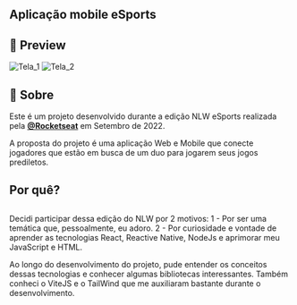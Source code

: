 ## Aplicação mobile eSports

## 📱 Preview
![Tela_1](https://user-images.githubusercontent.com/56925726/192163559-c686a355-ce32-4528-9818-5a44074e0e45.png)
![Tela_2](https://user-images.githubusercontent.com/56925726/192163562-747b14c8-2072-49bc-a8f4-f67cc675d75d.png)


## 📖 Sobre


Este é um projeto desenvolvido durante a edição NLW eSports realizada pela **[@Rocketseat](https://github.com/Rocketseat)** em Setembro de 2022.

A proposta do projeto é uma aplicação Web e Mobile que conecte jogadores que estão em busca de um duo para jogarem seus jogos prediletos. 

## Por quê?
##
Decidi participar dessa edição do NLW por 2 motivos:
1 - Por ser uma temática que, pessoalmente, eu adoro.
2 - Por curiosidade e vontade de aprender as tecnologias React, Reactive Native, NodeJs e aprimorar meu JavaScript e HTML. 

Ao longo do desenvolvimento do projeto, pude entender os conceitos dessas tecnologias e conhecer algumas bibliotecas interessantes. Também conheci o ViteJS e o TailWind que me auxiliaram bastante durante o desenvolvimento.
